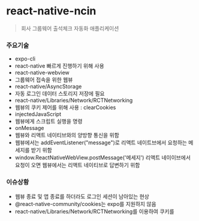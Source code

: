 # react-native-ncin
> 회사 그룹웨어 출석체크 자동화 애플리케이션

### 주요기술
* expo-cli
 * react-native 빠르게 진행하기 위해 사용
* react-native-webview
 * 그룹웨어 접속을 위한 웹뷰
* react-native/AsyncStorage
 * 자동 로그인 데이터 스토리지 저장에 필요
* react-native/Libraries/Network/RCTNetworking
 * 웹뷰의 쿠키 제어를 위해 사용 : clearCookies
* injectedJavaScript
 * 웹뷰에게 스크립트 실행을 명령
* onMessage
 * 웹뷰와 리액트 네이티브와의 양방향 통신을 위함
 * 웹뷰에서는 addEventListener("message")로 리액트 네이트브에서 요청하는 메세지를 받기 위함
 * window.ReactNativeWebView.postMessage('메세지') 리액트 네이이브에서 요청이 오면 웹뷰에서는 리액트 네이티브로 답변하기 위함

### 이슈상황
* 웹뷰 종료 및 앱 종료를 하더라도 로그인 세션이 남아있는 현상
 * @react-native-community/cookies는 expo를 지원하지 않음
 * react-native/Libraries/Network/RCTNetworking를 이용하여 쿠키를 

